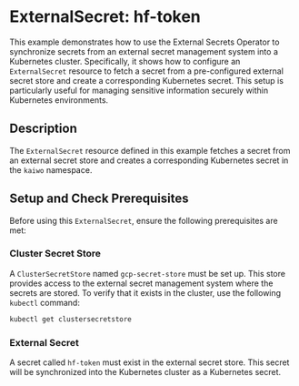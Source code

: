 # ExternalSecret: hf-token

This example demonstrates how to use the External Secrets Operator to synchronize secrets from an external secret management system into a Kubernetes cluster. Specifically, it shows how to configure an `ExternalSecret` resource to fetch a secret from a pre-configured external secret store and create a corresponding Kubernetes secret. This setup is particularly useful for managing sensitive information securely within Kubernetes environments.


## Description


The `ExternalSecret` resource defined in this example fetches a secret from an external secret store and creates a corresponding Kubernetes secret in the `kaiwo` namespace.


## Setup and Check Prerequisites


Before using this `ExternalSecret`, ensure the following prerequisites are met:


### Cluster Secret Store

A `ClusterSecretStore` named `gcp-secret-store` must be set up. This store provides access to the external secret management system where the secrets are stored. To verify that it exists in the cluster, use the following `kubectl` command:

```bash
kubectl get clustersecretstore
```


### External Secret

A secret called `hf-token` must exist in the external secret store. This secret will be synchronized into the Kubernetes cluster as a Kubernetes secret.
